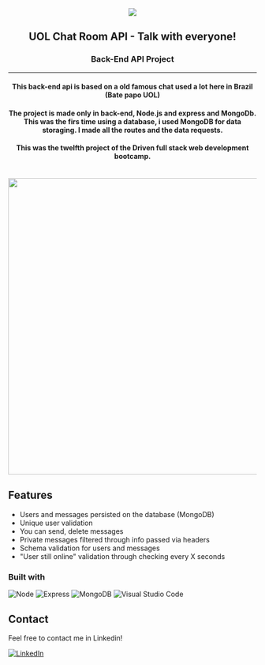 <div align="center">
    <img src="https://i.imgur.com/OE6dzTB.png">
</div>
<!-- <hr> -->
<div align=center>
  <h2 align=center>UOL Chat Room API - Talk with everyone!</h2>
  <h3 align=center>Back-End API Project</h3>
  <hr>
  <div align=center>
     <h4>This back-end api is based on a old famous chat used a lot here in Brazil (Bate papo UOL)</h4>
     <h4>The project is made only in back-end, Node.js and express and MongoDb. This was the firs time using a database, i used 
     MongoDB for data storaging. I made all the routes and the data requests.</h4>
     <h4>This was the twelfth project of the Driven full stack web development bootcamp.</h4>
</div>
<br>
    <img style="height:600px" src="https://i.imgur.com/QP0enz8.gif">
<br>
</div>

## Features

- Users and messages persisted on the database (MongoDB)
- Unique user validation
- You can send, delete messages
- Private messages filtered through info passed via headers
- Schema validation for users and messages
- "User still online" validation through checking every X seconds

 ### Built with

![Node](https://img.shields.io/badge/Node.js-339933?style=for-the-badge&logo=nodedotjs&logoColor=white)
![Express](https://img.shields.io/badge/Express.js-000000?style=for-the-badge&logo=express&logoColor=white)
![MongoDB](https://img.shields.io/badge/MongoDB-4EA94B?style=for-the-badge&logo=mongodb&logoColor=white)
![Visual Studio Code](https://img.shields.io/badge/Visual%20Studio%20Code-0078d7.svg?style=for-the-badge&logo=visual-studio-code&logoColor=white)

## Contact

Feel free to contact me in Linkedin!

[![LinkedIn][linkedin-shield]][linkedin-url]

<!-- MARKDOWN LINKS & IMAGES -->
<!-- https://www.markdownguide.org/basic-syntax/#reference-style-links -->

[linkedin-shield]: https://img.shields.io/badge/-LinkedIn-black.svg?style=for-the-badge&logo=linkedin&colorB=blue
[linkedin-url]: https://www.linkedin.com/in/ovinibarros/
